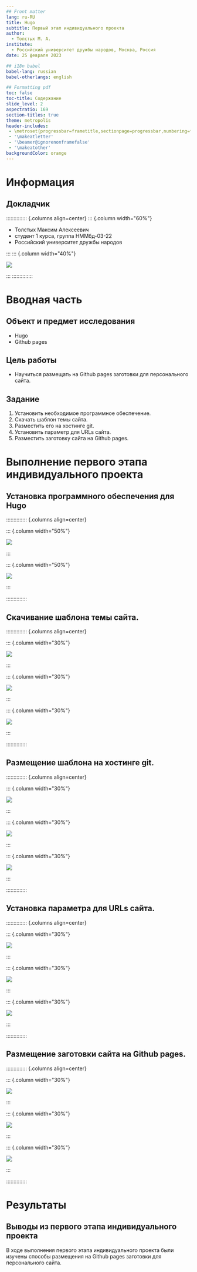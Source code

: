 ```yaml
---
## Front matter
lang: ru-RU
title: Hugo
subtitle: Первый этап индивидуального проекта
author:
  - Толстых М. А.
institute:
  - Российский университет дружбы народов, Москва, Россия
date: 25 февраля 2023

## i18n babel
babel-lang: russian
babel-otherlangs: english

## Formatting pdf
toc: false
toc-title: Содержание
slide_level: 2
aspectratio: 169
section-titles: true
theme: metropolis
header-includes:
 - \metroset{progressbar=frametitle,sectionpage=progressbar,numbering=fraction}
 - '\makeatletter'
 - '\beamer@ignorenonframefalse'
 - '\makeatother'
backgroundColor: orange
---
```




# Информация

## Докладчик

:::::::::::::: {.columns align=center}
::: {.column width="60%"}

  * Толстых Максим Алексеевич
  * студент 1 курса, группа НММбд-03-22
  * Российский университет дружбы народов

:::
::: {.column width="40%"}

![](./image/1.jpg)

:::
::::::::::::::

# Вводная часть

## Объект и предмет исследования

- Hugo
- Github pages


## Цель работы

- Научиться размещать на Github pages заготовки для персонального сайта.


## Задание
1. Установить необходимое программное обеспечение.
2. Скачать шаблон темы сайта.
3. Разместить его на хостинге git.
4. Установить параметр для URLs сайта.
5. Разместить заготовку сайта на Github pages.


# Выполнение первого этапа индивидуального проекта

## Установка программного обеспечения для Hugo

:::::::::::::: {.columns align=center}

::: {.column width="50%"}

![](./image/1.png)

:::


::: {.column width="50%"}

![](./image/2.png)

:::

::::::::::::::



## Скачивание шаблона темы сайта.

:::::::::::::: {.columns align=center}

::: {.column width="30%"}

![](./image/3.png)

:::

::: {.column width="30%"}

![](./image/4.png)

:::

::: {.column width="30%"}

![](./image/5.png)

:::

::::::::::::::


## Размещение шаблона на хостинге git.

:::::::::::::: {.columns align=center}

::: {.column width="30%"}

![](./image/6.png)

:::

::: {.column width="30%"}

![](./image/7.png)

:::

::: {.column width="30%"}

![](./image/8.png)

:::


::::::::::::::

## Установка параметра для URLs сайта.


:::::::::::::: {.columns align=center}


::: {.column width="30%"}

![](./image/9.png)

:::

::: {.column width="30%"}

![](./image/10.png)

:::

::: {.column width="30%"}

![](./image/11.png)

:::

::::::::::::::



## Размещение заготовки сайта на Github pages.

:::::::::::::: {.columns align=center}


::: {.column width="30%"}

![](./image/12.png)

:::

::: {.column width="30%"}

![](./image/13.png)

:::

::: {.column width="30%"}

![](./image/14.png)

:::

::::::::::::::

# Результаты

## Выводы из первого этапа индивидуального проекта

В ходе выполнения первого этапа индивидуального проекта были изучены способы размещения на Github pages заготовки для персонального сайта.





